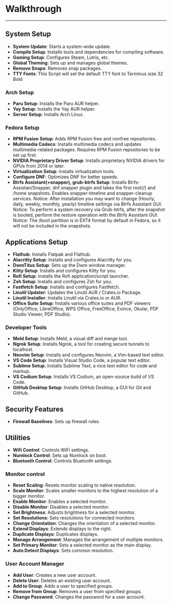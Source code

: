 # Walkthrough
---

## System Setup

- **System Update**: Starts a system-wide update.
- **Compile Setup**: Installs tools and dependencies for compiling software.
- **Gaming Setup**: Configures Steam, Lutris, etc.
- **Global Theming**: Sets up and manages global themes.
- **Remove Snaps**: Removes snap packages.
- **TTY Fonts**: This Script will set the default TTY font to Terminus size 32 Bold

### Arch Setup

- **Paru Setup**: Installs the Paru AUR helper.
- **Yay Setup**: Installs the Yay AUR helper.
- **Server Setup**: Installs Arch Linux.

### Fedora Setup

- **RPM Fusion Setup**: Adds RPM Fusion free and nonfree repositories.
- **Multimedia Codecs**: Installs multimedia codecs and updates multimedia-related packages. Requires RPM Fusion repositories to be set up first.
- **NVIDIA Proprietary Driver Setup**: Installs proprietary NVIDIA drivers for GPUs from 2014 or later.
- **Virtualization Setup**: Installs virtualization tools.
- **Configure DNF**: Optimizes DNF for better speeds.
- **Btrfs Assistant(+snapper), grub-btrfs Setup**: Installs Btrfs-Assistan/Snapper, dnf snapper plugin and takes the first root(/) and /home snapshots. Enables snapper-timeline and snapper-cleanup services. Notice: After installation you may want to change (Hourly, daily, weekly, monthly, yearly) timeline settings via Btrfs Assistant GUI. Notice: To perform a system recovery via Grub-btrfs, after the snapshot is booted, perform the restore operation with the Btrfs Assistant GUI. Notice: The /boot partition is in EXT4 format by default in Fedora, so it will not be included in the snapshots.

## Applications Setup

- **Flathub**: Installs Flatpak and Flathub.
- **Alacritty Setup**: Installs and configures Alacritty for you.
- **DwmTitus Setup**: Sets up the Dwm window manager.
- **Kitty Setup**: Installs and configures Kitty for you.
- **Rofi Setup**: Installs the Rofi application/script launcher.
- **Zsh Setup**: Installs and configures Zsh for you.
- **Fastfetch Setup**: Installs and configures Fastfetch.
- **Linutil Updater**: Updates the Linutil AUR / Crates.io Package.
- **Linutil Installer**: Installs Linutil via Crates.io or AUR.
- **Office Suite Setup**: Installs various office suites and PDF viewers (OnlyOffice, LibreOffice, WPS Office, FreeOffice, Evince, Okular, PDF Studio Viewer, PDF Studio).

### Developer Tools

- **Meld Setup**: Installs Meld, a visual diff and merge tool.
- **Ngrok Setup**: Installs Ngrok, a tool for creating secure tunnels to localhost.
- **Neovim Setup**: Installs and configures Neovim, a Vim-based text editor.
- **VS Code Setup**: Installs Visual Studio Code, a popular text editor.
- **Sublime Setup**: Installs Sublime Text, a nice text editor for code and markup.
- **VS Codium Setup**: Installs VS Codium, an open-source build of VS Code.
- **GitHub Desktop Setup**: Installs GitHub Desktop, a GUI for Git and GitHub.

## Security Features

- **Firewall Baselines**: Sets up firewall rules.

## Utilities

- **Wifi Control**: Controls WiFi settings.
- **Numlock Control**: Sets up Numlock on boot.
- **Bluetooth Control**: Controls Bluetooth settings.

### Monitor control

- **Reset Scaling**: Resets monitor scaling to native resolution.
- **Scale Monitor**: Scales smaller monitors to the highest resolution of a bigger monitor.
- **Enable Monitor**: Enables a selected monitor.
- **Disable Monitor**: Disables a selected monitor.
- **Set Brightness**: Adjusts brightness for a selected monitor.
- **Set Resolutions**: Sets resolutions for connected monitors.
- **Change Orientation**: Changes the orientation of a selected monitor.
- **Extend Displays**: Extends displays to the right.
- **Duplicate Displays**: Duplicates displays.
- **Manage Arrangement**: Manages the arrangement of multiple monitors.
- **Set Primary Monitor**: Sets a selected monitor as the main display.
- **Auto Detect Displays**: Sets common resolution.

### User Account Manager

- **Add User**: Creates a new user account.
- **Delete User**: Deletes an existing user account.
- **Add to Group**: Adds a user to specified groups.
- **Remove from Group**: Removes a user from specified groups.
- **Change Password**: Changes the password for a user account.
